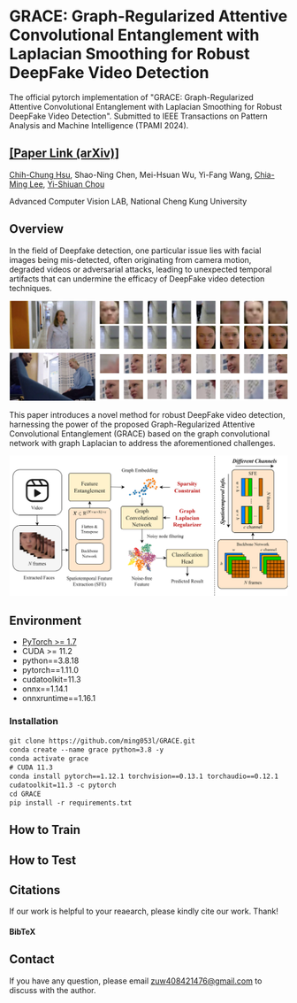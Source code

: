# GRACE: Graph-Regularized Attentive Convolutional Entanglement with Laplacian Smoothing for Robust DeepFake Video Detection

The official pytorch implementation of "GRACE: Graph-Regularized Attentive Convolutional Entanglement with Laplacian Smoothing for Robust DeepFake Video Detection". Submitted to IEEE Transactions on Pattern Analysis and Machine Intelligence (TPAMI 2024).

## [[Paper Link (arXiv)]](https://arxiv.org/abs/2404.15781)

[Chih-Chung Hsu](https://cchsu.info/), Shao-Ning Chen, Mei-Hsuan Wu, Yi-Fang Wang, [Chia-Ming Lee](https://ming053l.github.io/), [Yi-Shiuan Chou](https://nelly0421.github.io/)

Advanced Computer Vision LAB, National Cheng Kung University

## Overview

In the field of Deepfake detection, one particular issue lies with facial images being mis-detected, often originating from camera motion, degraded videos or adversarial attacks, leading to unexpected temporal artifacts that can undermine the efficacy of DeepFake video detection techniques.

<img src=".\figures\face_detection.png" width="800"/>

This paper introduces a novel method for robust DeepFake video detection, harnessing the power of the proposed Graph-Regularized Attentive Convolutional Entanglement (GRACE) based on the graph convolutional network with graph Laplacian to address the aforementioned challenges.

<img src=".\figures\GRACE.png" width="800"/>

## Environment

- [PyTorch >= 1.7](https://pytorch.org/)
- CUDA >= 11.2
- python==3.8.18
- pytorch==1.11.0 
- cudatoolkit=11.3 
- onnx==1.14.1
- onnxruntime==1.16.1

### Installation
```
git clone https://github.com/ming053l/GRACE.git
conda create --name grace python=3.8 -y
conda activate grace
# CUDA 11.3
conda install pytorch==1.12.1 torchvision==0.13.1 torchaudio==0.12.1 cudatoolkit=11.3 -c pytorch
cd GRACE
pip install -r requirements.txt
```

## How to Train

## How to Test

## Citations

If our work is helpful to your reaearch, please kindly cite our work. Thank!

#### BibTeX


## Contact
If you have any question, please email zuw408421476@gmail.com to discuss with the author.
